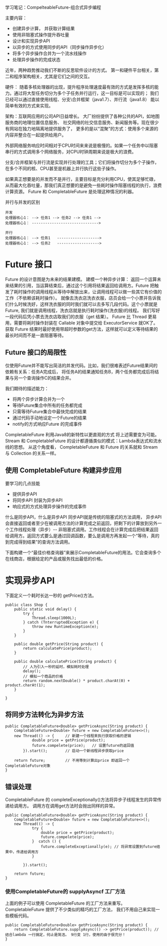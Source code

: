 学习笔记：CompelteableFuture-组合式异步编程

主要内容：
- 创建异步计算， 并获取计算结果
- 使用非阻塞式操作提升吞吐量
- 设计和实现异步API
- 以异步的方式使用同步的API（同步操作异步化）
- 将多个异步操作合并为一个流水线操作
- 处理异步操作的完成状态

近年，两种趋势推动我们不断的反思软件设计的方式。 第一和硬件平台相关，第二和程序架构相关，尤其是它们之间的交互。

硬件： 随着多核处理器的出现，提升程序处理速度最有效的方式是发挥多核的能力。通过将大型任务切分为多个子任务并行运行，这一目标是可以实现的； 我们已经可以通过直接使用线程、分支\合并框架（java1.7）、并行流（java1.8） 能以简单有效的方式来实现。

架构：互联网应用的公司API日益增长。 大厂纷纷提供了各种公共的API，如地图服务商的地理位置信息服务、 社交网络的社交信息服务、新闻服务等。现在很少有网站在独力地隔离地提供服务了， 更多的是以“混聚”的方式：使用多个来源的内容并整合在一起提供给用户。

外部网络服务响应时间相对于CPU时间来来说是极慢的。如果一个任务中以阻塞串行的方式调用多个网络服务，对CPU时钟周期来说是极大的浪费。

分支/合并框架与并行流是实现并行处理的工具；它们将操作切分为多个子操作，在多个不同的核、CPU甚至是机器上并行执行这些子操作。

如果真正想要是的并发而不是并行，主要目标是充分利用CPU，使其足够忙碌，从而最大化吞吐量，那我们真正想要的是避免一些耗时操作阻塞线程的执行，浪费计算资源。 Future 和 CompletableFuture 是处理这种情况的利器。

并行与并发的区别
```
并发
处理器核心1： --> 任务1 --> 任务2 --> 任务1 -->
处理器核心1： ------------------------------>

并行
处理器核心1： --> 任务1   ------------------->
处理器核心1： --> 任务2   ------------------->

```


# Future 接口
Future 的设计意图是为未来的结果建模。 建模一个种异步计算： 返回一个运算未来结果的引用，当运算结束后，通过这个引用将结果返回给调用方。Future 把触发了耗时操作的调用线程从等待中解放出来，让调用线程可以做一些其它有价值的工作（不依赖该耗时操作）。 就像去洗衣店洗衣衣服，店员会给一个小票并告诉我们什么时候洗好，这样洗衣服的同时我们就可以去多写几段代码。这个小票就是Future, 我们就是调用线程，洗衣店就是执行耗时操作(洗衣服)的线程。 我们写好一段代码后凭小票去洗衣店取我们的衣服（get 结果）。 Future 比 Thread 更易用，需要将耗时操作封装在 Callable 对象中提交给 ExecutorService 就OK了。
获取 Future 结果时最好使用带超时参数的get方法，这样就可以定义等待结果的最长时间而不是一直阻塞等待。


## Future 接口的局限性
仅使用Future并不能写出简洁的并发代码。比如，我们很难表述Future结果间的依赖有关系：任务A完成后， 将任务A的结果通知任务B，两个任务都完成后将结果与另一个查询操作C的结果合并。

我们期待的描述能力：
- 将两个异步计算合并为一个
- 等待Future集合中所有的任务都完成
- 只需等待Future集合中最快完成的结果
- 通过代码手动地设定一个Future的结果
- notify的方式响应Future 的完成事件

CompletableFuture 利用Java8的新特性以更直观的方式 将上述需要变为可能。 Stream 和 CompletableFuture 的设计都遵循类似的模式：Lambda表达式和流水线的思想。 从这个角度看， CompletableFuture 和 Future 的关系就和 Stream 与  Collection 的关系一样。


## 使用 CompletableFuture 构建异步应用
要学习的几点技能
- 提供异步API
- 将同步API 封装为异步API
- 响应式的方式处理异步操作的完成事件

什么是同步API，什么是异步API
同步API就是传统的阻塞式的方法调用， 异步API会直接返回或者至少在被调用方法的计算完成之前返回，把剩下的计算放到另外一个工作线程处理（异步）-- 非阻塞式调用。工作线程会在计算完成后把结果返回给调用方。返回方式要么是通过回调函数，要么是调用方再发起一个“等待，真的到完成得到结果”的查询方法调用。

下面构建一个“最佳价格查询器”来展示CompletableFuture的用法。它会查询多个在线商店，根据给定的产品或服务找出最低的价格。

# 实现异步API
下面定义一个耗时长达一秒的 getPrice()方法。

```
public class Shop {
    public static void delay() {
        try {
            Thread.sleep(1000L);
        } catch (TnterruptedException e) {
            throw new RuntimeException(e);
        }
    }

    public double getPrice(String product) {
        return calculatePrice(product);
    }

    public double calculatePrice(String product) {
        // 人为引入一秒的延时，模拟耗时处理
        delay();
        // 模拟一个商品的价格
        return random.nextDouble() * product.charAt(0) + product.charAt(1);
    }

}
```

## 将同步方法转化为异步方法
```
public CompletableFuture<Double> getPriceAsync(String product) {
    CompletableFuture<Double> future = new CompletableFuture<>();
    new Thread(() -> {     // 新建一个线程来执行获取价格的逻辑              
            double price = getPrice(product);
            future.compelete(price);   // 设置future的返回值
        }).start();        // 启动一个新线程异步获取price

    return future;         // 不用等到计算出price 即返回一个CompletableFuture对象
}
```

## 错误处理
CompletableFuture 的 completeExceptionally()方法将异步子线程发生的异常传递给调用方。 调用方在调用get方法时会抛出同样的异常。
```
public CompletableFuture<Double> getPriceAsync(String product) {
    CompletableFuture<Double> future = new CompletableFuture<>();
    new Thread(() -> {
            try {
                double price = getPrice(product);
                future.compelete(price);
            }  catch () {
                future.completeExceptionally(e); // 将异常设置到future结果中，传递给调用方
            }          

        }).start();

    return future;
}
```

### 使用CompletableFuture的 supplyAsyncf 工厂方法
上面的例子可以使用 CompletableFuture 的工厂方法来重写。 CompletableFuture 提供了不少类似的精巧的工厂方法， 我们不用自己来实现一些模板代码。
```
public CompletableFuture<Double> getPriceAsync(String product) {
    return CompletableFuture.supplyAsync(() -> getPrice(product)); // 结合lambda 一行搞定，何止是简洁。 9行变 1行，使用的由于很充分！
}
```








